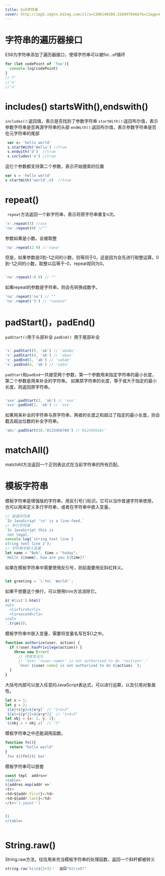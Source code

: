 ```yaml
---
title: Es6字符串
cover: http://img5.imgtn.bdimg.com/it/u=1300146589,158997046&fm=11&gp=0.jpg
---
```

# 字符串的遍历器接口
ES6为字符串添加了遍历器接口，使得字符串可以被for...of循环
```javascript
for (let codePoint of 'foo'){
  console.log(codePoint)
} 
//'f' 
//'o'
//'o'
```
# includes() startsWith(),endswith()
 `includes()`:返回值，表示是否找到了参数字符串
 `startWith()`:返回布尔值，表示参数字符串是否再源字符串的头部
 `endWith()`:返回布尔值，表示参数字符串是否在元字符串的尾部
 ```javascript
  var s= 'hello world'
  s.startWith('Hello') //true
  s.endwith('d')  //true
  s.includes('o') //true

 ```
 这仨个参数都支持第二个参数，表示开始搜索的位置
 ```javascript
 var s = 'hello world'
 s.startWith('world',6)  //true

 ```

 # repeat()
` repeat`方法返回一个新字符串，表示将原字符串重复n次。
```javascript
'x'.repeat(3) //xxx
'na'.repeat(0) //""
```
参数如果是小数。会被取整
```javascript
'na'.repeat(2.9) //'nana'
```
 但是，如果参数是0到-1之间的小数，则等同于0，这是因为会先进行取整运算。0到-1之间的小数，取整以后等于-0，repeat视同为0。
 ```javascript
 
'na'.repeat(-0.9) // ""


 ```
如果repeat的参数是字符串，则会先转换成数字。
```javascript
'na'.repeat('na') // ""
'na'.repeat('3') // "nanana"

```
# padStart()，padEnd()

`padStart()`用于头部补全
`padEnd() `用于尾部补全

```javascript

'x'.padStart(5, 'ab') // 'ababx'
'x'.padStart(4, 'ab') // 'abax'
'x'.padEnd(5, 'ab') // 'xabab'
'x'.padEnd(4, 'ab') // 'xaba'
````
`padStart`和`padEnd`一共接受两个参数，第一个参数用来指定字符串的最小长度，第二个参数是用来补全的字符串。
如果原字符串的长度，等于或大于指定的最小长度，则返回原字符串。
```javascript

'xxx'.padStart(2, 'ab') // 'xxx'
'xxx'.padEnd(2, 'ab') // 'xxx'
```
如果用来补全的字符串与原字符串，两者的长度之和超过了指定的最小长度，则会截去超出位数的补全字符串。
```javascript
'abc'.padStart(10,'0123456789') //'0123456abc'
```
# matchAll() 
matchAll方法返回一个正则表达式在当前字符串的所有匹配。
# 模板字符串
模板字符串是增强版的字符串，用反引号(`)标识。它可以当作普通字符串使用，也可以用来定义多行字符串，或者在字符串中嵌入变量。
```javascript
// 普通字符串
`In JavaScript '\n' is a line-feed.`
// 多行字符串
`In JavaScript this is
 not legal.`
console.log(`string text line 1
string text line 2`);
// 字符串中嵌入变量
let name = "Bob", time = "today";
`Hello ${name}, how are you ${time}?`

```
如果在模板字符串中需要使用反引号，则前面要用反斜杠转义。
```javascript

let greeting = `\`Yo\` World!`;

````
如果不想要这个换行，可以使用trim方法消除它。
```javascript
$('#list').html(`
<ul>
  <li>first</li>
  <li>second</li>
</ul>
`.trim());
```
模板字符串中嵌入变量，需要将变量名写在${}之中。
```javascript
function authorize(user, action) {
  if (!user.hasPrivilege(action)) {
    throw new Error(
      // 传统写法为
      // 'User '+user.name+' is not authorized to do '+action+'.'
      `User ${user.name} is not authorized to do ${action}.`);
  }
}
```
大括号内部可以放入任意的JavaScript表达式，可以进行运算，以及引用对象属性。
```javascript
let x = 1;
let y = 2;
`${x}+${y}=${x+y}` // "1+2=3"
`${x}+${y*2}=${x+y*2}` // "1+4=5"
let obj = {x: 1, y: 2};
`${obj.x + obj.y}` // "3"
```
模板字符串之中还能调用函数。
```javascript
function fn(){
  return "hello world"
}
`foo ${(fn())} bar`
```
模板字符串可以嵌套
```javascript
const tmpl  addrs=>`
<table>
${addres.map(addr =>'
<tr>
<td>${addr.first}</td>
<td>${addr.last}</td>
</tr>').join('')


)}
</table>
`
```
# String.raw()
String.raw方法，往往用来充当模板字符串的处理函数，返回一个斜杆都被转义
```javascript
string.raw`hi\n${2+3}！` 返回"hi\\n5!"

```